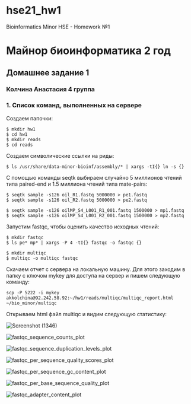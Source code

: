 # hse21_hw1
Bioinformatics Minor HSE - Homework №1

# Майнор биоинформатика 2 год #

## Домашнее задание 1 ##

### Колчина Анастасия 4 группа ###

### 1. Список команд, выполненных на сервере ###

Создаем папочки:
```
$ mkdir hw1
$ cd hw1
$ mkdir reads
$ cd reads
```
Создаем символические ссылки на риды:
```
$ ls /usr/share/data-minor-bioinf/assembly/* | xargs -tI{} ln -s {}
```
С помощью команды seqtk выбираем случайно 5 миллионов чтений типа paired-end и 1.5 миллиона чтений типа mate-pairs:
```
$ seqtk sample -s126 oil_R1.fastq 5000000 > pe1.fastq
$ seqtk sample -s126 oil_R2.fastq 5000000 > pe2.fastq

$ seqtk sample -s126 oilMP_S4_L001_R1_001.fastq 1500000 > mp1.fastq
$ seqtk sample -s126 oilMP_S4_L001_R2_001.fastq 1500000 > mp2.fastq
```
Запустим fastqc, чтобы оценить качество исходных чтений:
```
$ mkdir fastqc
$ ls pe* mp* | xargs -P 4 -tI{} fastqc -o fastqc {}

$ mkdir multiqc
$ multiqc -o multiqc fastqc
```
Скачаем отчет с сервера на локальную машину. Для этого заходим в папку с ключом mykey для доступа на сервер и пишем следующую команду:
```
scp -P 5222 -i mykey akkolchina@92.242.58.92:~/hw1/reads/multiqc/multiqc_report.html ~/bio_minor/multiqc
```
Открываем html файл multiqc и видим следующую статистику:

![Screenshot (1346)](https://user-images.githubusercontent.com/60008375/138947442-96fc6b77-e9aa-4381-b304-a44551ac2f61.png)

![fastqc_sequence_counts_plot](https://user-images.githubusercontent.com/60008375/138947486-0230f4d8-b4d0-4521-a178-09d9cadcdcc8.png)

![fastqc_sequence_duplication_levels_plot](https://user-images.githubusercontent.com/60008375/138948152-2407e376-453c-4015-8cb3-0b5c66ce49d3.png)

![fastqc_per_sequence_quality_scores_plot](https://user-images.githubusercontent.com/60008375/138947688-0ea5e6ee-f1d7-40d1-a487-393e249a9ed5.png)

![fastqc_per_sequence_gc_content_plot](https://user-images.githubusercontent.com/60008375/138947709-128c96ea-9bb4-4a0b-a8fb-ded799c00df6.png)

![fastqc_per_base_sequence_quality_plot](https://user-images.githubusercontent.com/60008375/138947734-3fcf14c0-6682-4e3b-b61c-4642f5e57c63.png)

![fastqc_adapter_content_plot](https://user-images.githubusercontent.com/60008375/138947746-b447200f-7f49-420d-ad4e-b01abda53f7f.png)

